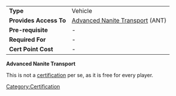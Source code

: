 |                        |                                                                 |
| ---------------------- | --------------------------------------------------------------- |
| **Type**               | Vehicle                                                         |
| **Provides Access To** | [Advanced Nanite Transport](../vehicles/Advanced_Nanite_Transport.md) (ANT) |
| **Pre-requisite**      | \-                                                              |
| **Required For**       | \-                                                              |
| **Cert Point Cost**    | \-                                                              |

**Advanced Nanite Transport**

This is not a [certification](Certification.md) per se, as it is
free for every player.

[Category:Certification](../Category:Certification.md)

